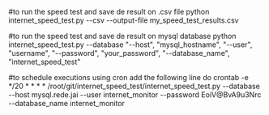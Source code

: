#to run the speed test and save de result on .csv file
python internet_speed_test.py --csv --output-file my_speed_test_results.csv

#to run the speed test and save de result on mysql database
python internet_speed_test.py --database "--host", "mysql_hostname", "--user", "username", "--password", "your_password", "--database_name", "internet_speed_test"

#to schedule executions using cron add the following line do crontab -e
*/20 * * * * /root/git/internet_speed_test/internet_speed_test.py --database --host mysql.rede.jai --user internet_monitor --password EoiV@BvA9u3Nrc --database_name internet_monitor 


